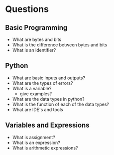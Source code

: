 # Questions
## **Basic Programming**
- What are bytes and bits
- What is the difference between bytes and bits
- What is an identifier?
## **Python**
- What are basic inputs and outputs?
- What are the types of errors?
- What is a variable?
	- give examples?
- What are the data types in python?
- What is the function of each of the data types?
- What are IDE's and tools
## **Variables and Expressions**
- What is assignment?
- What is an expression?
- What is arithmetic expressions? 
